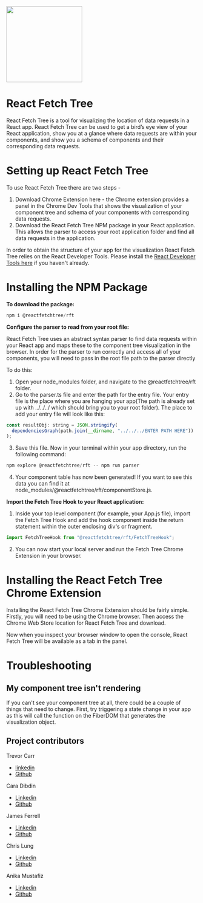<img src='./FetchTreeChromeExt/src/assets/Logo.png' width='200' height='200' style='text-align: center' />

# React Fetch Tree

React Fetch Tree is a tool for visualizing the location of data requests in a React app. React Fetch Tree can be used to get a bird’s eye view of your React application, show you at a glance where data requests are within your components, and show you a schema of components and their corresponding data requests.

# Setting up React Fetch Tree

To use React Fetch Tree there are two steps -

1. Download Chrome Extension here - the Chrome extension provides a panel in the Chrome Dev Tools that shows the visualization of your component tree and schema of your components with corresponding data requests.
2. Download the React Fetch Tree NPM package in your React application. This allows the parser to access your root application folder and find all data requests in the application.

In order to obtain the structure of your app for the visualization React Fetch Tree relies on the React Developer Tools. Please install the [React Developer Tools here](https://chrome.google.com/webstore/detail/react-developer-tools/fmkadmapgofadopljbjfkapdkoienihi?hl=en) if you haven't already.

# Installing the NPM Package

**To download the package:**

```javascript
npm i @reactfetchtree/rft
```

**Configure the parser to read from your root file:**

React Fetch Tree uses an abstract syntax parser to find data requests within your React app and maps these to the component tree visualization in the browser. In order for the parser to run correctly and access all of your components, you will need to pass in the root file path to the parser directly

To do this:

1. Open your node_modules folder, and navigate to the @reactfetchtree/rft folder.
2. Go to the parser.ts file and enter the path for the entry file. Your entry file is the place where you are hanging your app(The path is already set up with ../../../ which should bring you to your root folder).
   The place to add your entry file will look like this:

```javascript
const resultObj: string = JSON.stringify(
  dependenciesGraph(path.join(__dirname, "../../../ENTER PATH HERE"))
);
```

3. Save this file. Now in your terminal within your app directory, run the following command:

```javascript
npm explore @reactfetchtree/rft -- npm run parser
```

4. Your component table has now been generated! If you want to see this data you can find it at node_modules/@reactfetchtree/rft/componentStore.js.

**Import the Fetch Tree Hook to your React application:**

1. Inside your top level component (for example, your App.js file), import the Fetch Tree Hook and add the hook component inside the return statement within the outer enclosing div's or fragment.

```javascript
import FetchTreeHook from "@reactfetchtree/rft/FetchTreeHook";
```

2. You can now start your local server and run the Fetch Tree Chrome Extension in your browser.

# Installing the React Fetch Tree Chrome Extension

Installing the React Fetch Tree Chrome Extension should be fairly simple. Firstly, you will need to be using the Chrome browser. Then access the Chrome Web Store location for React Fetch Tree and download.

Now when you inspect your browser window to open the console, React Fetch Tree will be available as a tab in the panel.

# Troubleshooting

## My component tree isn't rendering

If you can't see your component tree at all, there could be a couple of things that need to change. First, try triggering a state change in your app as this will call the function on the FiberDOM that generates the visualization object.

## Project contributors

Trevor Carr 
  - [linkedin](https://www.linkedin.com/in/carr-trevor/)
  - [Github](https://github.com/trevcarr95)

Cara Dibdin
  - [Linkedin](https://www.linkedin.com/in/cara-dibdin/)
  - [Github](https://github.com/caradubdub)

James Ferrell
  - [Linkedin](https://www.linkedin.com/in/james-d-ferrell/)
  - [Github](https://github.com/jdferrell009)

Chris Lung
  - [Linkedin](https://www.linkedin.com/in/chris-lung-cpa-5b69b2ba/)
  - [Github](https://github.com/chrisl-13)

Anika Mustafiz
  - [Linkedin](https://www.linkedin.com/in/anikamustafiz-lillies/)
  - [Github](https://github.com/amustafiz)
